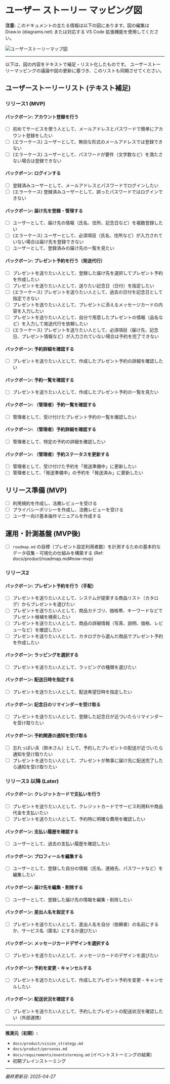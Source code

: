 # ユーザー ストーリー マッピング図

**注意:** このドキュメントの主たる情報は以下の図にあります。図の編集は Draw.io (diagrams.net) または対応する VS Code 拡張機能を使用してください。

![ユーザーストーリーマップ図](user_story_mapping.drawio.svg)

---

以下は、図の内容をテキストで補足・リスト化したものです。
ユーザーストーリーマッピングの議論や図の更新に基づき、このリストも同期させてください。

## ユーザーストーリーリスト (テキスト補足)

### リリース1 (MVP)

#### バックボーン: アカウント登録を行う
*   [ ] 初めてサービスを使う人として、メールアドレスとパスワードで簡単にアカウント登録をしたい
*   [ ] (エラーケース) ユーザーとして、無効な形式のメールアドレスでは登録できない
*   [ ] (エラーケース) ユーザーとして、パスワードが要件（文字数など）を満たさない場合は登録できない

#### バックボーン: ログインする
*   [ ] 登録済みユーザーとして、メールアドレスとパスワードでログインしたい
*   [ ] (エラーケース) 登録済みユーザーとして、誤ったパスワードではログインできない

#### バックボーン: 届け先を登録・管理する
*   [ ] ユーザーとして、届け先の情報（氏名、住所、記念日など）を複数登録したい
*   [ ] (エラーケース) ユーザーとして、必須項目（氏名、住所など）が入力されていない場合は届け先を登録できない
*   [ ] ユーザーとして、登録済みの届け先の一覧を見たい

#### バックボーン: プレゼント予約を行う（発送代行）
*   [ ] プレゼントを送りたい人として、登録した届け先を選択してプレゼント予約を作成したい
*   [ ] プレゼントを送りたい人として、送りたい記念日（日付）を指定したい
*   [ ] (エラーケース) プレゼントを送りたい人として、過去の日付を記念日として指定できない
*   [ ] プレゼントを送りたい人として、プレゼントに添えるメッセージカードの内容を入力したい
*   [ ] プレゼントを送りたい人として、自分で用意したプレゼントの情報（品名など）を入力して発送代行を依頼したい
*   [ ] (エラーケース) プレゼントを送りたい人として、必須項目（届け先、記念日、プレゼント情報など）が入力されていない場合は予約を完了できない

#### バックボーン: 予約詳細を確認する
*   [ ] プレゼントを送りたい人として、作成したプレゼント予約の詳細を確認したい

#### バックボーン: 予約一覧を確認する
*   [ ] プレゼントを送りたい人として、作成したプレゼント予約の一覧を見たい

#### バックボーン: （管理者）予約一覧を確認する
*   [ ] 管理者として、受け付けたプレゼント予約の一覧を確認したい

#### バックボーン: （管理者）予約詳細を確認する
*   [ ] 管理者として、特定の予約の詳細を確認したい

#### バックボーン: （管理者）予約ステータスを更新する
*   [ ] 管理者として、受け付けた予約を「発送準備中」に更新したい
*   [ ] 管理者として、「発送準備中」の予約を「発送済み」に更新したい

## リリース準備 (MVP)

*   [ ] 利用規約を作成し、法務レビューを受ける
*   [ ] プライバシーポリシーを作成し、法務レビューを受ける
*   [ ] ユーザー向け基本操作マニュアルを作成する

## 運用・計測基盤 (MVP後)

*   [ ] `roadmap.md` の目標（プレゼント設定利用者数）を計測するための基本的なデータ収集・可視化の仕組みを構築する (Ref: docs/product/roadmap.md#now-mvp)

### リリース2

#### バックボーン: プレゼント予約を行う（手配）
*   [ ] プレゼントを送りたい人として、システムが提案する商品リスト（カタログ）からプレゼントを選びたい
*   [ ] プレゼントを送りたい人として、商品カテゴリ、価格帯、キーワードなどでプレゼント候補を検索したい
*   [ ] プレゼントを送りたい人として、商品の詳細情報（写真、説明、価格、レビューなど）を確認したい
*   [ ] プレゼントを送りたい人として、カタログから選んだ商品でプレゼント予約を作成したい

#### バックボーン: ラッピングを選択する
*   [ ] プレゼントを送りたい人として、ラッピングの種類を選びたい

#### バックボーン: 配送日時を指定する
*   [ ] プレゼントを送りたい人として、配送希望日時を指定したい

#### バックボーン: 記念日のリマインダーを受け取る
*   [ ] プレゼントを送りたい人として、登録した記念日が近づいたらリマインダーを受け取りたい

#### バックボーン: 予約関連の通知を受け取る
*   [ ] 忘れっぽい夫（鈴木さん）として、予約したプレゼントの配送が近づいたら通知を受け取りたい
*   [ ] プレゼントを送りたい人として、プレゼントが無事に届け先に配送完了したら通知を受け取りたい

### リリース3 以降 (Later)

#### バックボーン: クレジットカードで支払いを行う
*   [ ] プレゼントを送りたい人として、クレジットカードでサービス利用料や商品代金を支払いたい
*   [ ] プレゼントを送りたい人として、予約時に明確な費用を確認したい

#### バックボーン: 支払い履歴を確認する
*   [ ] ユーザーとして、過去の支払い履歴を確認したい

#### バックボーン: プロフィールを編集する
*   [ ] ユーザーとして、登録した自分の情報（氏名、連絡先、パスワードなど）を編集したい

#### バックボーン: 届け先を編集・削除する
*   [ ] ユーザーとして、登録した届け先の情報を編集・削除したい

#### バックボーン: 差出人名を設定する
*   [ ] プレゼントを送りたい人として、差出人名を自分（依頼者）の名前にするか、サービス名（匿名）にするか選びたい

#### バックボーン: メッセージカードデザインを選択する
*   [ ] プレゼントを送りたい人として、メッセージカードのデザインを選びたい

#### バックボーン: 予約を変更・キャンセルする
*   [ ] プレゼントを送りたい人として、作成したプレゼント予約を変更・キャンセルしたい

#### バックボーン: 配送状況を確認する
*   [ ] プレゼントを送りたい人として、予約したプレゼントの配送状況を確認したい（外部連携）

---

**推測元（初期）:**

*   `docs/product/vision_strategy.md`
*   `docs/product/personas.md`
*   `docs/requirements/eventstorming.md` (イベントストーミングの結果)
*   初期ブレインストーミング

---
*最終更新日: 2025-04-27*
